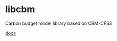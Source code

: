 # libcbm

Carbon budget model library based on CBM-CFS3

[docs](https://cat-cfs.github.io/libcbm_py/)
